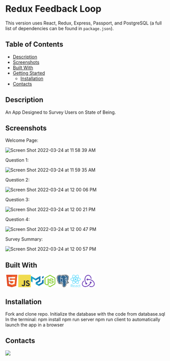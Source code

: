 
# Redux Feedback Loop
This version uses React, Redux, Express, Passport, and PostgreSQL (a full list of dependencies can be found in `package.json`).


## Table of Contents

- [Description](#description)
- [Screenshots](#screenshots)
- [Built With](#built-with)
- [Getting Started](#getting-started)
  - [Installation](#installation)
- [Contacts](#contacts)

## Description
An App Designed to Survey Users on State of Being.

## Screenshots
Welcome Page: 

![Screen Shot 2022-03-24 at 11 58 39 AM](https://user-images.githubusercontent.com/88753277/159970785-5157cc21-be92-4dd5-bf88-a0e3fdf38d1a.png)

Question 1: 

![Screen Shot 2022-03-24 at 11 59 35 AM](https://user-images.githubusercontent.com/88753277/159970834-53efef34-64e9-43f9-91df-64fd663fdf68.png)

Question 2:

![Screen Shot 2022-03-24 at 12 00 06 PM](https://user-images.githubusercontent.com/88753277/159970961-0596e0fa-1b04-4f84-856a-14ed2430b079.png)

Question 3: 

![Screen Shot 2022-03-24 at 12 00 21 PM](https://user-images.githubusercontent.com/88753277/159971028-0960456e-57ae-4f92-ad28-512dbf6129c8.png)

Question 4: 

![Screen Shot 2022-03-24 at 12 00 47 PM](https://user-images.githubusercontent.com/88753277/159971081-41fa485d-e9de-453e-a6e5-4fc6e4df52a9.png)

Survey Summary: 

![Screen Shot 2022-03-24 at 12 00 57 PM](https://user-images.githubusercontent.com/88753277/159971126-c752c3d8-ccfa-4786-bb8d-1c7bd02bbeee.png)




## Built With
<a href="https://developer.mozilla.org/en-US/docs/Web/HTML"><img src="https://raw.githubusercontent.com/devicons/devicon/master/icons/html5/html5-original.svg" height="40px" width="40px" /></a><a href="https://developer.mozilla.org/en-US/docs/Web/JavaScript"><img src="https://raw.githubusercontent.com/devicons/devicon/master/icons/javascript/javascript-original.svg" height="40px" width="40px" /></a><a href="https://material-ui.com/"><img src="https://raw.githubusercontent.com/devicons/devicon/master/icons/materialui/materialui-original.svg" height="40px" width="40px" /></a><a href="https://nodejs.org/en/"><img src="https://raw.githubusercontent.com/devicons/devicon/master/icons/nodejs/nodejs-original.svg" height="40px" width="40px" /></a><a href="https://www.postgresql.org/"><img src="https://raw.githubusercontent.com/devicons/devicon/master/icons/postgresql/postgresql-original.svg" height="40px" width="40px" /></a><a href="https://reactjs.org/"><img src="https://raw.githubusercontent.com/devicons/devicon/master/icons/react/react-original-wordmark.svg" height="40px" width="40px" /></a><a href="https://redux.js.org/"><img src="https://raw.githubusercontent.com/devicons/devicon/master/icons/redux/redux-original.svg" height="40px" width="40px" /></a>

## Installation
Fork and clone repo. Initialize the database with the code from database.sql In the terminal: npm install npm run server npm run client to automatically launch the app in a browser

## Contacts
<a href="https://www.linkedin.com/in/leah-grim-846875218/"><img src="https://img.shields.io/badge/LinkedIn-0077B5?style=for-the-badge&logo=linkedin&logoColor=white" /></a>


